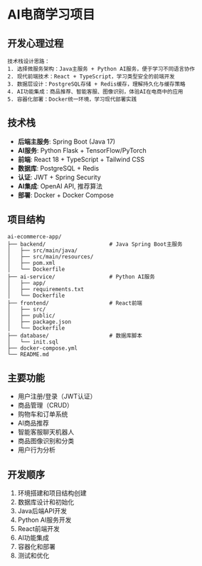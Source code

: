 # AI电商学习项目

## 开发心理过程
```
技术栈设计思路：
1. 选择微服务架构：Java主服务 + Python AI服务，便于学习不同语言协作
2. 现代前端技术：React + TypeScript，学习类型安全的前端开发
3. 数据层设计：PostgreSQL存储 + Redis缓存，理解持久化与缓存策略
4. AI功能集成：商品推荐、智能客服、图像识别，体验AI在电商中的应用
5. 容器化部署：Docker统一环境，学习现代部署实践
```

## 技术栈
- **后端主服务**: Spring Boot (Java 17)
- **AI服务**: Python Flask + TensorFlow/PyTorch
- **前端**: React 18 + TypeScript + Tailwind CSS
- **数据库**: PostgreSQL + Redis
- **认证**: JWT + Spring Security
- **AI集成**: OpenAI API, 推荐算法
- **部署**: Docker + Docker Compose

## 项目结构
```
ai-ecommerce-app/
├── backend/                    # Java Spring Boot主服务
│   ├── src/main/java/
│   ├── src/main/resources/
│   ├── pom.xml
│   └── Dockerfile
├── ai-service/                 # Python AI服务
│   ├── app/
│   ├── requirements.txt
│   └── Dockerfile
├── frontend/                   # React前端
│   ├── src/
│   ├── public/
│   ├── package.json
│   └── Dockerfile
├── database/                   # 数据库脚本
│   └── init.sql
├── docker-compose.yml
└── README.md
```

## 主要功能
- 用户注册/登录（JWT认证）
- 商品管理（CRUD）
- 购物车和订单系统
- AI商品推荐
- 智能客服聊天机器人
- 商品图像识别和分类
- 用户行为分析

## 开发顺序
1. 环境搭建和项目结构创建
2. 数据库设计和初始化
3. Java后端API开发
4. Python AI服务开发
5. React前端开发
6. AI功能集成
7. 容器化和部署
8. 测试和优化